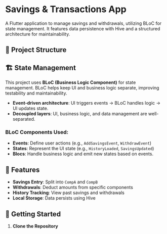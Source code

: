 # Savings & Transactions App

A Flutter application to manage savings and withdrawals, utilizing BLoC for state management. It features data persistence with Hive and a structured architecture for maintainability.

## 📂 Project Structure


## 🏗️ State Management

This project uses **BLoC (Business Logic Component)** for state management. BLoC helps keep UI and business logic separate, improving testability and maintainability.

- **Event-driven architecture**: UI triggers events → BLoC handles logic → UI updates state.
- **Decoupled layers**: UI, business logic, and data management are well-separated.

### BLoC Components Used:
- **Events**: Define user actions (e.g., `AddSavingsEvent`, `WithdrawEvent`)
- **States**: Represent the UI state (e.g., `HistoryLoaded`, `SavingsUpdated`)
- **Blocs**: Handle business logic and emit new states based on events.

## 🚀 Features
- **Savings Entry**: Split into `CompA` and `CompB`
- **Withdrawals**: Deduct amounts from specific components
- **History Tracking**: View past savings and withdrawals
- **Local Storage**: Data persists using Hive

## 📌 Getting Started

1. **Clone the Repository**  
